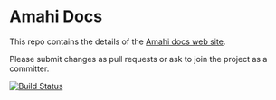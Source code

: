Amahi Docs
==========

This repo contains the details of the [Amahi docs web site](http://docs.amahi.org/).

Please submit changes as pull requests or ask to join the project as a committer.

[![Build Status](https://secure.travis-ci.org/cpg/amahi-docs.png)](http://travis-ci.org/cpg/amahi-docs)